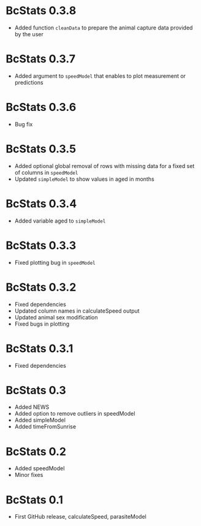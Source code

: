 # BcStats 0.3.8

* Added function `cleanData` to prepare the animal capture data provided by the user


# BcStats 0.3.7

* Added argument to `speedModel` that enables to plot measurement or predictions

# BcStats 0.3.6

* Bug fix

# BcStats 0.3.5

* Added optional global removal of rows with missing data for a fixed set of columns in `speedModel`
* Updated `simpleModel` to show values in aged in months

# BcStats 0.3.4

* Added variable aged to `simpleModel`


# BcStats 0.3.3

* Fixed plotting bug in `speedModel`

# BcStats 0.3.2

* Fixed dependencies
* Updated column names in calculateSpeed output
* Updated animal sex modification
* Fixed bugs in plotting


# BcStats 0.3.1

* Fixed dependencies


# BcStats 0.3

* Added NEWS
* Added option to remove outliers in speedModel
* Added simpleModel
* Added timeFromSunrise


# BcStats 0.2

* Added speedModel
* Minor fixes


# BcStats 0.1

* First GitHub release, calculateSpeed, parasiteModel